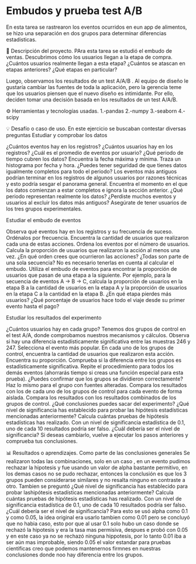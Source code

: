 # Embudos y prueba test A/B
En esta tarea se rastrearon los eventos ocurridos en eun app de alimentos, se hizo una separación en dos grupos para determinar diferencias estadisticas.

📘 Descripción del proyecto.
PAra esta tarea se  estudió el embudo de ventas. Descubrimos cómo los usuarios llegan a la etapa de compra. ¿Cuántos usuarios realmente llegan a esta etapa? ¿Cuántos se atascan en etapas anteriores? ¿Qué etapas en particular?

Luego, observamos los resultados de un test A/A/B . Al equipo de diseño le gustaría cambiar las fuentes de toda la aplicación, pero la gerencia teme que los usuarios piensen que el nuevo diseño es intimidante. Por ello, deciden tomar una decisión basada en los resultados de un test A/A/B.

⚙️ Herramientas y tecnologías usadas.
1.-pandas
2.-numpy
3.-seaborn
4.-scipy

💡 Desafío o caso de uso.
En este ejercicio se buscaban contestar diversas preguntas
Estudiar y comprobar los datos

¿Cuántos eventos hay en los registros?
¿Cuántos usuarios hay en los registros?
¿Cuál es el promedio de eventos por usuario?
¿Qué periodo de tiempo cubren los datos? Encuentra la fecha máxima y mínima. Traza un histograma por fecha y hora. ¿Puedes tener seguridad de que tienes datos igualmente completos para todo el periodo? Los eventos más antiguos podrían terminar en los registros de algunos usuarios por razones técnicas y esto podría sesgar el panorama general. Encuentra el momento en el que los datos comienzan a estar completos e ignora la sección anterior. ¿Qué periodo representan realmente los datos?
¿Perdiste muchos eventos y usuarios al excluir los datos más antiguos?
Asegúrate de tener usuarios de los tres grupos experimentales.

Estudiar el embudo de eventos

Observa qué eventos hay en los registros y su frecuencia de suceso. Ordénalos por frecuencia.
Encuentra la cantidad de usuarios que realizaron cada una de estas acciones. Ordena los eventos por el número de usuarios. Calcula la proporción de usuarios que realizaron la acción al menos una vez.
¿En qué orden crees que ocurrieron las acciones? ¿Todas son parte de una sola secuencia? No es necesario tenerlas en cuenta al calcular el embudo.
Utiliza el embudo de eventos para encontrar la proporción de usuarios que pasan de una etapa a la siguiente. Por ejemplo, para la secuencia de eventos A → B → C, calcula la proporción de usuarios en la etapa B a la cantidad de usuarios en la etapa A y la proporción de usuarios en la etapa C a la cantidad en la etapa B.
¿En qué etapa pierdes más usuarios?
¿Qué porcentaje de usuarios hace todo el viaje desde su primer evento hasta el pago?

Estudiar los resultados del experimento

¿Cuántos usuarios hay en cada grupo?
Tenemos dos grupos de control en el test A/A, donde comprobamos nuestros mecanismos y cálculos. Observa si hay una diferencia estadísticamente significativa entre las muestras 246 y 247.
Selecciona el evento más popular. En cada uno de los grupos de control, encuentra la cantidad de usuarios que realizaron esta acción. Encuentra su proporción. Comprueba si la diferencia entre los grupos es estadísticamente significativa. Repite el procedimiento para todos los demás eventos (ahorrarás tiempo si creas una función especial para esta prueba). ¿Puedes confirmar que los grupos se dividieron correctamente?
Haz lo mismo para el grupo con fuentes alteradas. Compara los resultados con los de cada uno de los grupos de control para cada evento de forma aislada. Compara los resultados con los resultados combinados de los grupos de control. ¿Qué conclusiones puedes sacar del experimento?
¿Qué nivel de significancia has establecido para probar las hipótesis estadísticas mencionadas anteriormente? Calcula cuántas pruebas de hipótesis estadísticas has realizado. Con un nivel de significancia estadística de 0.1, uno de cada 10 resultados podría ser falso. ¿Cuál debería ser el nivel de significancia? Si deseas cambiarlo, vuelve a ejecutar los pasos anteriores y comprueba tus conclusiones.

📊 Resultados o aprendizajes.
Como parte de las conclusiones generales Se realizaron todas las combinaciones, solo en un caso , en un evento pudimos rechazar la hipotesis y fue usando un valor de alpha bastante permitivo, en los demas casos no se pudo rechazar, entonces la conclusión es que los 3 grupos pueden considerarse similares y no resalta ninguno en contraste a otro.
Tambien se preguntó  ¿Qué nivel de significancia has establecido para probar lashipótesis estadísticas mencionadas anteriormente? Calcula cuántas pruebas de hipótesis estadísticas has realizado. Con un nivel de significancia estadística de 0.1, uno de cada 10 resultados podría ser falso. ¿Cuál debería ser el nivel de significancia?
Para esto se usó alpha como 0.1 y como 0.05, la idea original era usarlo tambien como 0.01 pero se concluyó que no habia caso, esto por que al usar 0.1 solo hubo un caso donde se rechazó la hipotesis y era la tasa mas permisiva, despues e probó con 0.05 y en este caso ya no se rechazó ninguna hippotesis, por lo tanto 0.01 iba a ser aún mas improbable, siendo 0.05 el valor estandar para pruebas cientificas creo que podemos mantenernos firmnes en nuestras conclusiones donde noo hay diferencia entre los grupos.

